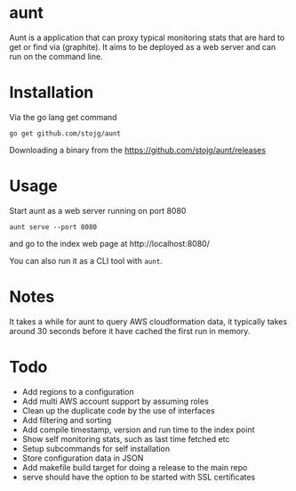# aunt

Aunt is a application that can proxy typical monitoring stats that are hard to get or find via (graphite). It aims
 to be deployed as a web server and can run on the command line.
 
# Installation

Via the go lang get command

`go get github.com/stojg/aunt`

Downloading a binary from the https://github.com/stojg/aunt/releases

# Usage

Start aunt as a web server running on port 8080

`aunt serve --port 8080`

and go to the index web page at http://localhost:8080/
 
You can also run it as a CLI tool with `aunt`.

# Notes

It takes a while for aunt to query AWS cloudformation data, it typically takes around
30 seconds before it have cached the first run in memory.

# Todo

* Add regions to a configuration
* Add multi AWS account support by assuming roles 
* Clean up the duplicate code by the use of interfaces
* Add filtering and sorting
* Add compile timestamp, version and run time to the index point
* Show self monitoring stats, such as last time fetched etc
* Setup subcommands for self installation
* Store configuration data in JSON
* Add makefile build target for doing a release to the main repo
* serve should have the option to be started with SSL certificates 






 
